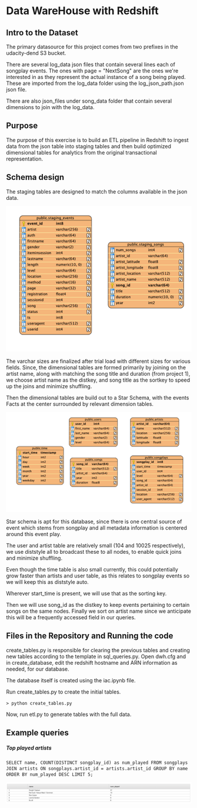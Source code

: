 # Data WareHouse with Redshift

## Intro to the Dataset
The primary datasource for this project comes from two prefixes in the udacity-dend
S3 bucket.

There are several log_data json files that contain several lines each
of songplay events. The ones with page = "NextSong" are the ones we're 
interested in as they represent the actual instance of a song being played.
These are imported from the log_data folder using the log_json_path.json json file. 

There are also json_files under song_data folder that contain several dimensions
to join with the log_data.

## Purpose
The purpose of this exercise is to build an ETL pipeline in Redshift
to ingest data from the json table into staging tables and then build
optimized dimensional tables for analytics from the original transactional 
representation. 


## Schema design

The staging tables are designed to match the columns available in the json data.

![staging_tables](assets/staging_tables.png)

The varchar sizes are finalized after trial load with different sizes for various fields.
Since, the dimensional tables are formed primarily by joining on the artist name, 
along with matching the song title and duration (from project 1), we choose
artist name as the distkey, and song title as the sortkey to speed up the joins
and minimize shuffling.

Then the dimensional tables are build out to a Star Schema,
with the events Facts at the center surrounded by relevant
dimension tables.


![dimensional_tables](assets/ERD.png)


Star schema is apt for this database, since there is one central source
of event which stems from songplay and all metadata information is centered
around this event play.

The user and artist table are relatively small (104 and 10025 respectively),
we use diststyle all to broadcast these to all nodes, to enable quick joins and 
minimize shuffling. 

Even though the time table is also small currently, this could potentially
grow faster than artists and user table, as this relates to songplay events
so we will keep this as diststyle auto.

Wherever start_time is present, we will use that as the sorting key.

Then we will use song_id as the distkey to keep events pertaining
to certain songs on the same nodes. Finally we sort on artist name
since we anticipate this will be a frequently accessed field in our queries.


## Files in the Repository and Running the code
create_tables.py is responsible for clearing the previous tables
and creating new tables according to the template in sql_queries.py.
Open dwh.cfg and in create_database, edit the redshift hostname and ARN
information as needed, for our database.

The database itself is created using the iac.ipynb file.

Run create_tables.py to create the initial tables.
```
> python create_tables.py
```


Now, run etl.py to generate tables with the full data.

## Example queries
##### Top played artists
```
SELECT name, COUNT(DISTINCT songplay_id) as num_played FROM songplays JOIN artists ON songplays.artist_id = artists.artist_id GROUP BY name ORDER BY num_played DESC LIMIT 5;
```
![top_played_artists](assets/top_played_artists.png)





